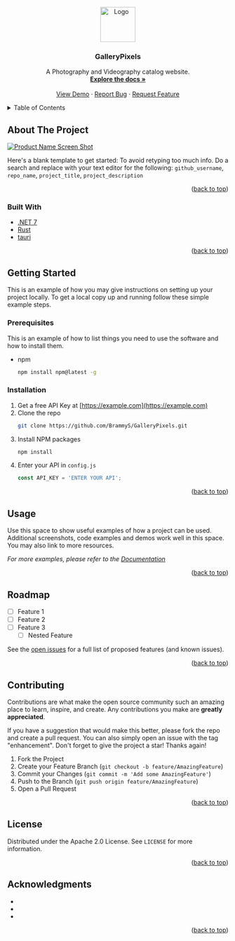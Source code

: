<div id="top"></div>

<!-- Readme template from https://github.com/othneildrew/Best-README-Template -->

<!-- PROJECT SHIELDS -->
<!--
*** I'm using markdown "reference style" links for readability.
*** Reference links are enclosed in brackets [ ] instead of parentheses ( ).
*** See the bottom of this document for the declaration of the reference variables
*** for contributors-url, forks-url, etc. This is an optional, concise syntax you may use.
*** https://www.markdownguide.org/basic-syntax/#reference-style-links
-->

<!-- PROJECT LOGO -->
<br />
<div align="center">
  <a href="https://github.com/BrammyS/GalleryPixels">
    <img src="images/logo.png" alt="Logo" width="80" height="80">
  </a>

<h3 align="center">GalleryPixels</h3>

  <p align="center">
    A Photography and Videography catalog website.
    <br />
    <a href="https://github.com/BrammyS/GalleryPixels"><strong>Explore the docs »</strong></a>
    <br />
    <br />
    <a href="https://github.com/BrammyS/GalleryPixels">View Demo</a>
    ·
    <a href="https://github.com/BrammyS/GalleryPixels/issues">Report Bug</a>
    ·
    <a href="https://github.com/BrammyS/GalleryPixels/issues">Request Feature</a>
  </p>
</div>



<!-- TABLE OF CONTENTS -->
<details>
  <summary>Table of Contents</summary>
  <ol>
    <li>
      <a href="#about-the-project">About The Project</a>
      <ul>
        <li><a href="#built-with">Built With</a></li>
      </ul>
    </li>
    <li>
      <a href="#getting-started">Getting Started</a>
      <ul>
        <li><a href="#prerequisites">Prerequisites</a></li>
        <li><a href="#installation">Installation</a></li>
      </ul>
    </li>
    <li><a href="#usage">Usage</a></li>
    <li><a href="#roadmap">Roadmap</a></li>
    <li><a href="#contributing">Contributing</a></li>
    <li><a href="#license">License</a></li>
    <li><a href="#acknowledgments">Acknowledgments</a></li>
  </ol>
</details>



<!-- ABOUT THE PROJECT -->
## About The Project

[![Product Name Screen Shot][product-screenshot]](https://example.com)

Here's a blank template to get started: To avoid retyping too much info. Do a search and replace with your text editor for the following: `github_username`, `repo_name`, `project_title`, `project_description`

<p align="right">(<a href="#top">back to top</a>)</p>



### Built With

* [.NET 7](https://dotnet.microsoft.com/en-us/download/dotnet/7.0)
* [Rust](https://www.rust-lang.org/tools/install)
* [tauri](https://tauri.app/)

<p align="right">(<a href="#top">back to top</a>)</p>



<!-- GETTING STARTED -->
## Getting Started

This is an example of how you may give instructions on setting up your project locally.
To get a local copy up and running follow these simple example steps.

### Prerequisites

This is an example of how to list things you need to use the software and how to install them.
* npm
  ```sh
  npm install npm@latest -g
  ```

### Installation

1. Get a free API Key at [https://example.com](https://example.com)
2. Clone the repo
   ```sh
   git clone https://github.com/BrammyS/GalleryPixels.git
   ```
3. Install NPM packages
   ```sh
   npm install
   ```
4. Enter your API in `config.js`
   ```js
   const API_KEY = 'ENTER YOUR API';
   ```

<p align="right">(<a href="#top">back to top</a>)</p>



<!-- USAGE EXAMPLES -->
## Usage

Use this space to show useful examples of how a project can be used. Additional screenshots, code examples and demos work well in this space. You may also link to more resources.

_For more examples, please refer to the [Documentation](https://example.com)_

<p align="right">(<a href="#top">back to top</a>)</p>



<!-- ROADMAP -->
## Roadmap

- [ ] Feature 1
- [ ] Feature 2
- [ ] Feature 3
    - [ ] Nested Feature

See the [open issues](https://github.com/BrammyS/GalleryPixels/issues) for a full list of proposed features (and known issues).

<p align="right">(<a href="#top">back to top</a>)</p>



<!-- CONTRIBUTING -->
## Contributing

Contributions are what make the open source community such an amazing place to learn, inspire, and create. Any contributions you make are **greatly appreciated**.

If you have a suggestion that would make this better, please fork the repo and create a pull request. You can also simply open an issue with the tag "enhancement".
Don't forget to give the project a star! Thanks again!

1. Fork the Project
2. Create your Feature Branch (`git checkout -b feature/AmazingFeature`)
3. Commit your Changes (`git commit -m 'Add some AmazingFeature'`)
4. Push to the Branch (`git push origin feature/AmazingFeature`)
5. Open a Pull Request

<p align="right">(<a href="#top">back to top</a>)</p>



<!-- LICENSE -->
## License

Distributed under the Apache 2.0 License. See `LICENSE` for more information.

<p align="right">(<a href="#top">back to top</a>)</p>



<!-- ACKNOWLEDGMENTS -->
## Acknowledgments

* []()
* []()
* []()

<p align="right">(<a href="#top">back to top</a>)</p>



<!-- MARKDOWN LINKS & IMAGES -->
<!-- https://www.markdownguide.org/basic-syntax/#reference-style-links -->
[contributors-shield]: https://img.shields.io/github/contributors/BrammyS/GalleryPixels.svg?style=for-the-badge
[contributors-url]: https://github.com/BrammyS/GalleryPixels/graphs/contributors
[forks-shield]: https://img.shields.io/github/forks/BrammyS/GalleryPixels.svg?style=for-the-badge
[forks-url]: https://github.com/BrammyS/GalleryPixels/network/members
[stars-shield]: https://img.shields.io/github/stars/BrammyS/GalleryPixels.svg?style=for-the-badge
[stars-url]: https://github.com/BrammyS/GalleryPixels/stargazers
[issues-shield]: https://img.shields.io/github/issues/BrammyS/GalleryPixels.svg?style=for-the-badge
[issues-url]: https://github.com/BrammyS/GalleryPixels/issues
[license-shield]: https://img.shields.io/github/license/BrammyS/GalleryPixels.svg?style=for-the-badge
[license-url]: https://github.com/BrammyS/GalleryPixels/blob/master/LICENSE
[product-screenshot]: images/screenshot.png
